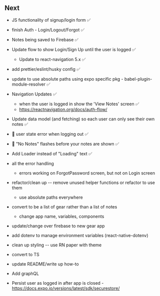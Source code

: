 ## Next

- JS functionality of signup/login form ✅
- finish Auth - Login/Logout/Forgot ✅
- Notes being saved to Firebase ✅
- Update flow to show Login/Sign Up until the user is logged ✅
  - Update to react-navigation 5.x ✅
- add prettier/eslint/husky config ✅
- update to use absolute paths using expo specific pkg - babel-plugin-module-resolver ✅
- Navigation Updates ✅
  - when the user is logged in show the 'View Notes' screen ✅
  - https://reactnavigation.org/docs/auth-flow/
- Update data model (and fetching) so each user can only see their own notes ✅
- 🐞 user state error when logging out ✅
- 🐞 "No Notes" flashes before your notes are shown ✅
- Add Loader instead of "Loading" text ✅
- all the error handling
  - errors working on ForgotPassword screen, but not on Login screen
- refactor/clean up -- remove unused helper functions or refactor to use them

  - use absolute paths everywhere

- convert to be a list of gear rather than a list of notes
  - change app name, variables, components
- update/change over firebase to new gear app

- add dotenv to manage environment variables (react-native-dotenv)
- clean up styling -- use RN paper with theme
- convert to TS
- update README/write up how-to
- Add graphQL
- Persist user as logged in after app is closed - https://docs.expo.io/versions/latest/sdk/securestore/
